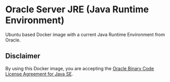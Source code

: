 # Oracle Server JRE (Java Runtime Environment) #

Ubuntu based Docker image with a current Java Runtime Environment from Oracle.

## Disclaimer ##

By using this Docker image, you are accepting the [Oracle Binary Code License Agreement for Java SE](http://www.oracle.com/technetwork/java/javase/terms/license/index.html).
